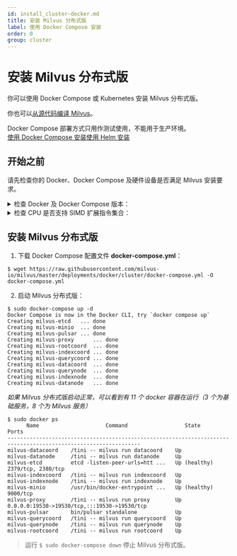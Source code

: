 ```yaml
---
id: install_cluster-docker.md
title: 安装 Milvus 分布式版
label: 使用 Docker Compose 安装
order: 0
group: cluster
---
```

# 安装 Milvus 分布式版
你可以使用 Docker Compose 或 Kubernetes 安装 Milvus 分布式版。

你也可以[从源代码编译 Milvus](https://github.com/milvus-io/milvus/blob/master/INSTALL.md)。

<div class="alert note">
Docker Compose 部署方式只用作测试使用，不能用于生产环境。
</div>

<div class="tab-wrapper"><a href="install_cluster-docker.md" class='active '>使用 Docker Compose 安装</a><a href="install_cluster-helm.md" class=''>使用 Helm 安装</a></div>

## 开始之前

请先检查你的 Docker、Docker Compose 及硬件设备是否满足 Milvus 安装要求。

<details><summary>检查 Docker 及 Docker Compose 版本：</summary>

- 运行 `$ sudo docker info` 确认 Docker 版本。建议使用 19.03 或以上版本。

> 安装 Docker 步骤见 [Docker CE/EE 官方安装说明](https://docs.docker.com/get-docker/)。

- 运行 `$ sudo docker-compose version` 确认 Docker Compose 版本。建议使用 1.25.1 或以上版本。 

> 安装 Docker Compose 步骤见 [Docker Compose 官方安装说明](https://docs.docker.com/compose/install/)。
</details>

<details><summary>检查 CPU 是否支持 SIMD 扩展指令集合：</summary>

Milvus 在构建索引和查询向量时依赖 CPU 对 SIMD (Single Instruction Multiple Data) 扩展指令集合的支持。请确保运行 Milvus 的 CPU 至少支持以下一种 SIMD 指令集合：

- SSE4.2
- AVX
- AVX2
- AVX512

使用 lscpu 命令以检查 CPU 是否支持特定 SIMD 指令集合：
```
$ lscpu | grep -e sse4_2 -e avx -e avx2 -e avx512
```

</details>


## 安装 Milvus 分布式版

1. 下载 Docker Compose 配置文件 **docker-compose.yml**：

```
$ wget https://raw.githubusercontent.com/milvus-io/milvus/master/deployments/docker/cluster/docker-compose.yml -O docker-compose.yml
```


2. 启动 Milvus 分布式版：

```
$ sudo docker-compose up -d
Docker Compose is now in the Docker CLI, try `docker compose up`
Creating milvus-etcd   ... done
Creating milvus-minio  ... done
Creating milvus-pulsar ... done
Creating milvus-proxy      ... done
Creating milvus-rootcoord  ... done
Creating milvus-indexcoord ... done
Creating milvus-querycoord ... done
Creating milvus-datacoord  ... done
Creating milvus-querynode  ... done
Creating milvus-indexnode  ... done
Creating milvus-datanode   ... done
```

*如果 Milvus 分布式版启动正常，可以看到有 11 个 docker 容器在运行（3 个为基础服务，8 个为 Milvus 服务）*

```
$ sudo docker ps
      Name                     Command                  State                          Ports
----------------------------------------------------------------------------------------------------------------
milvus-datacoord    /tini -- milvus run datacoord    Up
milvus-datanode     /tini -- milvus run datanode     Up
milvus-etcd         etcd -listen-peer-urls=htt ...   Up (healthy)   2379/tcp, 2380/tcp
milvus-indexcoord   /tini -- milvus run indexcoord   Up
milvus-indexnode    /tini -- milvus run indexnode    Up
milvus-minio        /usr/bin/docker-entrypoint ...   Up (healthy)   9000/tcp
milvus-proxy        /tini -- milvus run proxy        Up             0.0.0.0:19530->19530/tcp,:::19530->19530/tcp
milvus-pulsar       bin/pulsar standalone            Up
milvus-querycoord   /tini -- milvus run querycoord   Up
milvus-querynode    /tini -- milvus run querynode    Up
milvus-rootcoord    /tini -- milvus run rootcoord    Up
```

> 运行 `$ sudo docker-compose down` 停止 Milvus 分布式版。

